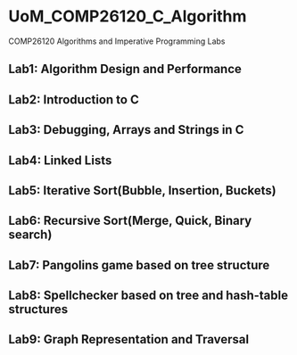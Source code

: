 # UoM_COMP26120_C_Algorithm

COMP26120 Algorithms and Imperative Programming Labs

## Lab1: Algorithm Design and Performance

## Lab2: Introduction to C

## Lab3: Debugging, Arrays and Strings in C

## Lab4: Linked Lists

## Lab5: Iterative Sort(Bubble, Insertion, Buckets)

## Lab6: Recursive Sort(Merge, Quick, Binary search)

## Lab7: Pangolins game based on tree structure

## Lab8: Spellchecker based on tree and hash-table structures

## Lab9: Graph Representation and Traversal
